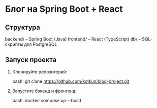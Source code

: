 # Блог на Spring Boot + React

## Структура
backend/ – Spring Boot (Java)
frontend/ – React (TypeScript)
db/ – SQL-скрипты для PostgreSQL

## Запуск проекта
1. Клонируйте репозиторий:

   bash: git clone https://github.com/kotkun/blog-project.git

2. Запустите бэкенд и фронтенд:

    bash: docker-compose up --build


